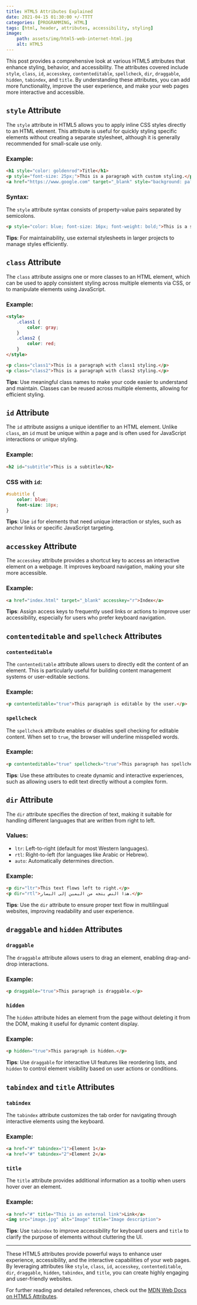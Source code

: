 ```yaml
---
title: HTML5 Attributes Explained
date: 2021-04-15 01:30:00 +/-TTTT
categories: [PROGRAMMING, HTML]
tags: [html, header, attributes, accessibility, styling]
image:
    path: assets/img/html5-web-internet-html.jpg
    alt: HTML5
---
```


This post provides a comprehensive look at various HTML5 attributes that enhance styling, behavior, and accessibility. The attributes covered include `style`, `class`, `id`, `accesskey`, `contenteditable`, `spellcheck`, `dir`, `draggable`, `hidden`, `tabindex`, and `title`. By understanding these attributes, you can add more functionality, improve the user experience, and make your web pages more interactive and accessible.

## `style` Attribute

The `style` attribute in HTML5 allows you to apply inline CSS styles directly to an HTML element. This attribute is useful for quickly styling specific elements without creating a separate stylesheet, although it is generally recommended for small-scale use only.

### Example:

```html
<h1 style="color: goldenrod">Title</h1>
<p style="font-size: 25px;">This is a paragraph with custom styling.</p>
<a href="https://www.google.com" target="_blank" style="background: palevioletred;">Google</a>
```

### Syntax:

The `style` attribute syntax consists of property-value pairs separated by semicolons.

```html
<p style="color: blue; font-size: 16px; font-weight: bold;">This is a styled paragraph</p>
```

**Tips**: For maintainability, use external stylesheets in larger projects to manage styles efficiently.

## `class` Attribute

The `class` attribute assigns one or more classes to an HTML element, which can be used to apply consistent styling across multiple elements via CSS, or to manipulate elements using JavaScript.

### Example:

```html
<style>
    .class1 {
        color: gray;
    }
    .class2 {
        color: red;
    }
</style>

<p class="class1">This is a paragraph with class1 styling.</p>
<p class="class2">This is a paragraph with class2 styling.</p>
```

**Tips**: Use meaningful class names to make your code easier to understand and maintain. Classes can be reused across multiple elements, allowing for efficient styling.

## `id` Attribute

The `id` attribute assigns a unique identifier to an HTML element. Unlike `class`, an `id` must be unique within a page and is often used for JavaScript interactions or unique styling.

### Example:

```html
<h2 id="subtitle">This is a subtitle</h2>
```

### CSS with `id`:

```css
#subtitle {
    color: blue;
    font-size: 18px;
}
```

**Tips**: Use `id` for elements that need unique interaction or styles, such as anchor links or specific JavaScript targeting.

## `accesskey` Attribute

The `accesskey` attribute provides a shortcut key to access an interactive element on a webpage. It improves keyboard navigation, making your site more accessible.

### Example:

```html
<a href="index.html" target="_blank" accesskey="r">Index</a>
```

**Tips**: Assign access keys to frequently used links or actions to improve user accessibility, especially for users who prefer keyboard navigation.

## `contenteditable` and `spellcheck` Attributes

### `contenteditable`

The `contenteditable` attribute allows users to directly edit the content of an element. This is particularly useful for building content management systems or user-editable sections.

### Example:

```html
<p contenteditable="true">This paragraph is editable by the user.</p>
```

### `spellcheck`

The `spellcheck` attribute enables or disables spell checking for editable content. When set to `true`, the browser will underline misspelled words.

### Example:

```html
<p contenteditable="true" spellcheck="true">This paragraph has spellcheck enabled.</p>
```

**Tips**: Use these attributes to create dynamic and interactive experiences, such as allowing users to edit text directly without a complex form.

## `dir` Attribute

The `dir` attribute specifies the direction of text, making it suitable for handling different languages that are written from right to left.

### Values:
- `ltr`: Left-to-right (default for most Western languages).
- `rtl`: Right-to-left (for languages like Arabic or Hebrew).
- `auto`: Automatically determines direction.

### Example:

```html
<p dir="ltr">This text flows left to right.</p>
<p dir="rtl">هذا النص يتجه من اليمين إلى اليسار.</p>
```

**Tips**: Use the `dir` attribute to ensure proper text flow in multilingual websites, improving readability and user experience.

## `draggable` and `hidden` Attributes

### `draggable`

The `draggable` attribute allows users to drag an element, enabling drag-and-drop interactions.

### Example:

```html
<p draggable="true">This paragraph is draggable.</p>
```

### `hidden`

The `hidden` attribute hides an element from the page without deleting it from the DOM, making it useful for dynamic content display.

### Example:

```html
<p hidden="true">This paragraph is hidden.</p>
```

**Tips**: Use `draggable` for interactive UI features like reordering lists, and `hidden` to control element visibility based on user actions or conditions.

## `tabindex` and `title` Attributes

### `tabindex`

The `tabindex` attribute customizes the tab order for navigating through interactive elements using the keyboard.

### Example:

```html
<a href="#" tabindex="1">Element 1</a>
<a href="#" tabindex="2">Element 2</a>
```

### `title`

The `title` attribute provides additional information as a tooltip when users hover over an element.

### Example:

```html
<a href="#" title="This is an external link">Link</a>
<img src="image.jpg" alt="Image" title="Image description">
```

**Tips**: Use `tabindex` to improve accessibility for keyboard users and `title` to clarify the purpose of elements without cluttering the UI.

---
These HTML5 attributes provide powerful ways to enhance user experience, accessibility, and the interactive capabilities of your web pages. By leveraging attributes like `style`, `class`, `id`, `accesskey`, `contenteditable`, `dir`, `draggable`, `hidden`, `tabindex`, and `title`, you can create highly engaging and user-friendly websites.

For further reading and detailed references, check out the [MDN Web Docs on HTML5 Attributes](https://developer.mozilla.org/en/docs/Web/HTML/Attributes).

